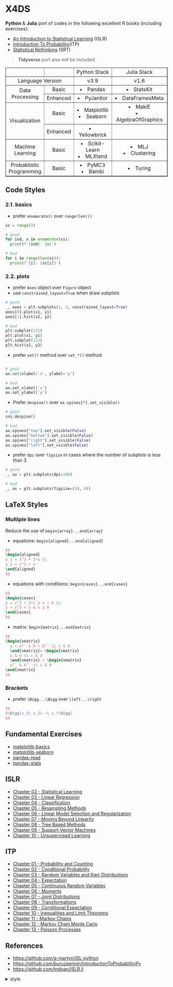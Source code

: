 # X4DS

**Python** & **Julia** port of codes in the following excellent R books (including exercises):

- [An Introduction to Statistical Learning](https://www.statlearning.com/) (ISLR)
- [Introduction To Probability](https://www.crcpress.com/Introduction-to-Probability-Second-Edition/Blitzstein-Hwang/p/book/9781138369917)(ITP)
- [Statistical Rethinking](https://xcelab.net/rm/statistical-rethinking/) (SRT)

> **Tidyverse** port also will be included.

<table border="1">
  <thead>
    <tr>
      <td></td>
      <td></td>
      <td>Python Stack</td>
      <td>Julia Stack</td>
    </tr>
  </thead>
  <tbody>
    <tr>
      <td colspan="2">Language Version</td>
      <td>v3.9</td>
      <td>v1.6</td>
    </tr>
    <tr>
      <td rowspan="2">Data <br />Processing</td>
      <td>Basic</td>
      <td><li>Pandas</li></td>
      <td><li>StatsKit</li></td>
    </tr>
    <tr>
      <td>Enhanced</td>
      <td><li>PyJanitor</li></td>
      <td><li>DataFramesMeta</li></td>
    </tr>
    <tr>
      <td rowspan="2">Visualization</td>
      <td>Basic</td>
      <td>
        <li>Matplotlib</li>
        <li>Seaborn</li>
      </td>
      <td>
        <li>MakiE</li>
        <li>AlgebraOfGraphics</li>
      </td>
    </tr>
    <tr>
      <td>Enhanced</td>
      <td><li>Yellowbrick</li></td>
      <td></td>
    </tr>
    <tr>
      <td>Machine<br />Learning</td>
      <td>Basic</td>
      <td>
        <li>Scikit-Learn</li>
        <li>MLXtend</li>
      </td>
      <td>
        <li>MLJ</li>
        <li>Clustering</li>
      </td>
    </tr>
    <tr>
      <td>
        Probablistic<br />
        Programming
      </td>
      <td>Basic</td>
      <td>
        <li>PyMC3</li>
        <li>Bambi</li>
      </td>
      <td><li>Turing</li></td>
    </tr>
  </tbody>
</table>

## Code Styles

### 2.1. basics

- prefer `enumerate()` over `range(len())`

```python
xs = range(3)

# good
for ind, x in enumerate(xs):
  print(f'{ind}: {x}')

# bad
for i in range(len(xs)):
  print(f'{i}: {xs[i]}')
```

### 2.2. plots

- prefer `Axes` object over `Figure` object
- use `constrained_layout=True` when draw subplots

```python
# good
_, axes = plt.subplots(1, 2, constrained_layout=True)
axes[0].plot(x1, y1)
axes[1].hist(x2, y2)

# bad
plt.subplot(121)
plt.plot(x1, y1)
plt.subplot(122)
plt.hist(x2, y2)
```

- prefer `set()` method over `set_*()` method

```python

# good
ax.set(xlabel='x', ylabel='y')

# bad
ax.set_xlabel('x')
ax.set_ylabel('y')
```

- Prefer `despine()` over `ax.spines[*].set_visible()`

```python
# good
sns.despine()

# bad
ax.spines["top"].set_visible(False)
ax.spines["bottom"].set_visible(False)
ax.spines["right"].set_visible(False)
ax.spines["left"].set_visible(False)
```

- prefer `dpi` over `figsize` in cases where the number of subplots is less than 3

```python
# good
_, ax = plt.subplots(dpi=100)

# bad
_, ax = plt.subplots(figsize=(10, 8))
```


## LaTeX Styles

### Multiple lines

Reduce the use of `begin{array}...end{array}`

- equations: `begin{aligned}...end{aligned}`

```latex
$$
\begin{aligned}
y_1 = x^2 + 2*x \\
y_2 = x^3 + x
\end{aligned}
$$
```

- equations with conditions: `begin{cases}...end{cases}`

```latex
$$
\begin{cases}
y = x^2 + 2*x & x > 0 \\
y = x^3 + x & x ≤ 0
\end{cases}
$$
```

- matrix: `begin{matrix}...end{matrix}`

```latex
$$
\begin{vmatrix}
  a + a^′ & b + b^′ \\ c & d
  \end{vmatrix}= \begin{vmatrix}
  a & b \\ c & d
  \end{vmatrix} + \begin{vmatrix}
  a^′ & b^′ \\ c & d
\end{vmatrix}
$$
```
  
### Brackets

- prefer `\Bigg...\Bigg` over `\left...\right`


```latex
$$
A\Bigg[v_1\ v_2\ ⋯\ v_r\Bigg]
$$
```

## Fundamental Exercises

* [matplotlib-basics](https://colab.research.google.com/github/gitony0101/X4DS/blob/main/FundamentalEx/mpl_basics.ipynb)
* [matplotlib-seaborn](https://colab.research.google.com/github/gitony0101/X4DS/blob/main/FundamentalEx/mpl50_sns.ipynb)
* [pandas-read](https://colab.research.google.com/github/gitony0101/X4DS/blob/main/FundamentalEx/pandas_read.ipynb)
* [pandas-stats](https://colab.research.google.com/github/gitony0101/X4DS/blob/main/FundamentalEx/pandas_stats.ipynb)

## ISLR

* [Chapter 02 - Statistical Learning](https://colab.research.google.com/github/gitony0101/X4DS/blob/main/ISLR/Ch02%20-%20Statistical%20Learning.ipynb)
* [Chapter 03 - Linear Regression](https://colab.research.google.com/github/gitony0101/X4DS/blob/main/ISLR/Ch03%20-%20Linear%20Regression.ipynb)
* [Chapter 04 - Classification](https://colab.research.google.com/github/gitony0101/X4DS/blob/main/ISLR/Ch04%20-%20Classification.ipynb)
* [Chapter 05 - Resampling Methods](https://colab.research.google.com/github/gitony0101/X4DS/blob/main/ISLR/Ch05%20-%20Resampling%20Methods.ipynb)
* [Chapter 06 - Linear Model Selection and Regularization](https://colab.research.google.com/github/gitony0101/X4DS/blob/main/ISLR/Ch05%20-%20Resampling%20Methods.ipynb)
* [Chapter 07 - Moving Beyond Linearity](https://colab.research.google.com/github/gitony0101/X4DS/blob/main/ISLR/Ch07%20-%20Moving%20Beyond%20Linearity.ipynb)
* [Chapter 08 - Tree Based Methods](https://colab.research.google.com/github/gitony0101/X4DS/blob/main/ISLR/Ch08%20-%20Tree-Based%20Methods.ipynb)
* [Chapter 09 - Support Vector Machines](https://colab.research.google.com/github/gitony0101/X4DS/blob/main/ISLR/Ch09%20-%20Support%20Vector%20Machines.ipynb)
* [Chapter 10 - Unsupervised Learning](https://colab.research.google.com/github/gitony0101/X4DS/blob/main/ISLR/Ch10%20-%20Unsupervised%20Learning.ipynb)


## ITP

* [Chapter 01 - Probability and Counting](https://colab.research.google.com/github/gitony0101/X4DS/blob/main/IPT/Ch1.ipynb) 
* [Chapter 02 - Conditional Probability](https://colab.research.google.com/github/gitony0101/X4DS/blob/main/IPT/Ch2.ipynb)
* [Chapter 03 - Random Variables and their Distributions](https://colab.research.google.com/github/gitony0101/X4DS/blob/main/IPT/Ch3.ipynb)
* [Chapter 04 - Expectation](https://colab.research.google.com/github/gitony0101/X4DS/blob/main/IPT/Ch4.ipynb)
* [Chapter 05 - Continuous Random Variables](https://colab.research.google.com/github/gitony0101/X4DS/blob/main/IPT/Ch5.ipynb)
* [Chapter 06 - Moments](https://colab.research.google.com/github/gitony0101/X4DS/blob/main/IPT/Ch6.ipynb)
* [Chapter 07 - Joint Distributions](https://colab.research.google.com/github/gitony0101/X4DS/blob/main/IPT/Ch7.ipynb)
* [Chapter 08 - Transformations](https://colab.research.google.com/github/gitony0101/X4DS/blob/main/IPT/Ch8.ipynb)
* [Chapter 09 - Conditional Expectation](https://colab.research.google.com/github/gitony0101/X4DS/blob/main/IPT/Ch9.ipynb)
* [Chapter 10 - Inequalities and Limit Theorems](https://colab.research.google.com/github/gitony0101/X4DS/blob/main/IPT/Ch10.ipynb)
* [Chapter 11 - Markov Chains](https://colab.research.google.com/github/gitony0101/X4DS/blob/main/IPT/Ch11.ipynb)
* [Chapter 12 - Markov Chain Monte Carlo](https://colab.research.google.com/github/gitony0101/X4DS/blob/main/IPT/Ch12.ipynb)
* [Chapter 13 - Poisson Processes](https://colab.research.google.com/github/gitony0101/X4DS/blob/main/IPT/Ch13.ipynb)

## References

- https://github.com/a-martyn/ISL-python
- https://github.com/buruzaemon/IntroductionToProbabilityPy
- https://github.com/tndoan/ISLR.jl

<details>
  <summary>style</summary>
  <style>
    table {
      border-collapse: collapse;
      text-align: center;
    }
  </style>
</details>
